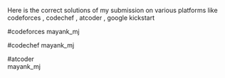 Here is the correct solutions of my submission on various
platforms like codeforces , codechef , atcoder , google kickstart

#codeforces 
mayank_mj

#codechef 
mayank_mj

#atcoder  
mayank_mj
